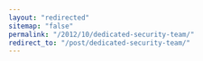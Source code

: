 ```yaml
---
layout: "redirected"
sitemap: "false"
permalink: "/2012/10/dedicated-security-team/"
redirect_to: "/post/dedicated-security-team/"
---
```




